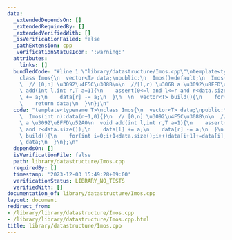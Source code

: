 ```yaml
---
data:
  _extendedDependsOn: []
  _extendedRequiredBy: []
  _extendedVerifiedWith: []
  _isVerificationFailed: false
  _pathExtension: cpp
  _verificationStatusIcon: ':warning:'
  attributes:
    links: []
  bundledCode: "#line 1 \"library/datastructure/Imos.cpp\"\ntemplate<typename T>\n\
    class Imos{\n  vector<T> data;\npublic:\n  Imos()=default;\n  Imos(int n):data(n+1,0){}\n\
    \  // [0,n] \u3092\u4F5C\u308B\n\n  //[l,r) \u306B a \u3092\u8FFD\u52A0\n  void\
    \ add(int l,int r,T a=1){\n    assert(0<=l and l<=r and r<data.size());\n    data[l]\
    \ += a;\n    data[r] -= a;\n  }\n  \n  vector<T> build(){\n    for(int i=0;i+1<data.size();i++)data[i+1]+=data[i];\n\
    \    return data;\n  }\n};\n"
  code: "template<typename T>\nclass Imos{\n  vector<T> data;\npublic:\n  Imos()=default;\n\
    \  Imos(int n):data(n+1,0){}\n  // [0,n] \u3092\u4F5C\u308B\n\n  //[l,r) \u306B\
    \ a \u3092\u8FFD\u52A0\n  void add(int l,int r,T a=1){\n    assert(0<=l and l<=r\
    \ and r<data.size());\n    data[l] += a;\n    data[r] -= a;\n  }\n  \n  vector<T>\
    \ build(){\n    for(int i=0;i+1<data.size();i++)data[i+1]+=data[i];\n    return\
    \ data;\n  }\n};\n"
  dependsOn: []
  isVerificationFile: false
  path: library/datastructure/Imos.cpp
  requiredBy: []
  timestamp: '2023-12-03 15:49:28+09:00'
  verificationStatus: LIBRARY_NO_TESTS
  verifiedWith: []
documentation_of: library/datastructure/Imos.cpp
layout: document
redirect_from:
- /library/library/datastructure/Imos.cpp
- /library/library/datastructure/Imos.cpp.html
title: library/datastructure/Imos.cpp
---
```

